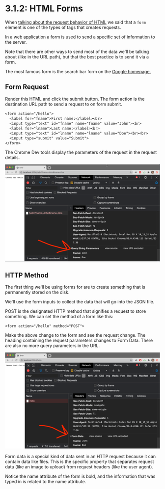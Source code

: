 # 3.1.2: HTML Forms

When [talking about the request behavior of HTML](../../2-back-end-basics/2.8-chrome-networking.md#html-tag-request-behavior) we said that a `form` element is one of the types of tags that creates requests.

In a web application a form is used to send a specific set of information to the server.

Note that there are other ways to send most of the data we'll be talking about \(like in the URL path\), but that the best practice is to send it via a form.

The most famous form is the search bar form on the [Google homepage.](https://google.com)

## Form Request

Render this HTML and click the submit button. The form action is the destination URL path to send a request to on form submit.

```markup
<form action="/hello">
  <label for="fname">First name:</label><br>
  <input type="text" id="fname" name="fname" value="John"><br>
  <label for="lname">Last name:</label><br>
  <input type="text" id="lname" name="lname" value="Doe"><br><br>
  <input type="submit" value="Submit">
</form> 
```

The Chrome Dev tools display the parameters of the request in the request details.

![](../../.gitbook/assets/screen-shot-2020-11-12-at-8.27.45-pm.png)

## HTTP Method

The first thing we'll be using forms for are to create something that is permanently stored on the disk.

We'll use the form inputs to collect the data that will go into the JSON file.

POST is the designated HTTP method that signifies a request to store something. We can set the method of a form like this:

```markup
<form action="/hello" method="POST">
```

Make the above change to the form and see the request change. The heading containing the request parameters changes to Form Data. There are also no more query parameters in the URL.

![](../../.gitbook/assets/screen-shot-2020-11-12-at-8.28.43-pm.png)

Form data is a special kind of data sent in an HTTP request because it can contain data like files. This is the specific property that separates request data \(like an image to upload\) from request headers \(like the user agent\).

Notice the name attribute of the form is bold, and the information that was typed in is related to the name attribute.

